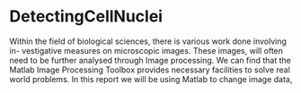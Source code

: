 # DetectingCellNuclei

Within the field of biological sciences, there is various work done involving in- vestigative measures on microscopic images. These images, will often need to be further analysed through Image processing. We can find that the Matlab Image Processing Toolbox provides necessary facilities to solve real world problems. In this report we will be using Matlab to change image data,
